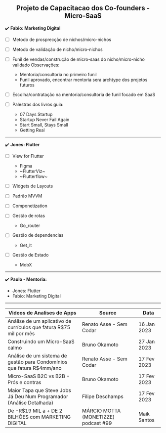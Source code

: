 <h2 align="center">Projeto de Capacitacao dos Co-founders - Micro-SaaS</h2>

:heavy_check_mark: **Fabio: Marketing Digital**

- [ ] Metodo de prosprecção de nichos/micro-nichos

- [ ] Metodo de validação de nicho/micro-nichos

- [ ] Funil de vendas/construção de micro-saas do nicho/micro-nicho validado Observações:
  - Mentoria/consultoria no primeiro funil
  - Funil aprovado, encontrar mentoria sera archtype dos projetos futuros

- [ ] Escolha/contratação na mentoria/consultoria de funil focado em SaaS

- [ ] Palestras dos livros guia:
  - 07 Days Startup
  - Startup Never Fail Again
  - Start Small, Stays Small
  - Getting Real

----

:heavy_check_mark: **Jones: Flutter**

- [ ] View for Flutter 
  - Figma
  - ~FlutterViz~
  - ~Flutterflow~

- [ ] Widgets de Layouts

- [ ] Padrão MVVM 

- [ ] Componetization 

- [ ] Gestão de rotas 
  - Go_router

- [ ] Gestão de dependencias 
  - Get_It 

- [ ] Gestão de Estado
  - MobX

----

:heavy_check_mark: **Paulo - Mentoria:**
 - Jones: Flutter
 - Fabio: Marketing Digital 
  
----
  
| Videos de Analises de Apps | Source | Data |
| ------ | ------ | ------ |
| Análise de um aplicativo de currículos que fatura R$75 mil por mês | Renato Asse - Sem Codar | 16 Jan 2023 |
| Construindo um Micro-SaaS calmo | Bruno Okamoto | 27 Jan 2023 |
| Análise de um sistema de gestão para Condomínios que fatura R$4mm/ano | Renato Asse - Sem Codar | 17 Fev 2023 |
| Micro-SaaS B2C vs B2B - Prós e contras | Bruno Okamoto | 17 Fev 2023 |
| Maior Tapa que Steve Jobs Já Deu Num Programador (Análise Detalhada) | Filipe Deschamps | 17 Fev 2023 |
| De -R$19 MIL a + DE 2 BILHÕES com MARKETING DIGITAL | MÁRCIO MOTTA (MONETIZZE) podcast #99| Maik Santos | 17 Mar 2023 |


